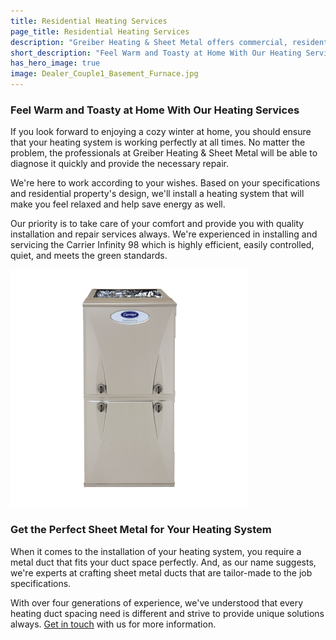 ```yaml
---
title: Residential Heating Services
page_title: Residential Heating Services
description: "Greiber Heating & Sheet Metal offers commercial, residential & industrial HVAC, geothermal heating, cooling & ventilation services in Waunakee, Wisconsin."
short_description: "Feel Warm and Toasty at Home With Our Heating Services"
has_hero_image: true
image: Dealer_Couple1_Basement_Furnace.jpg
---
```


### Feel Warm and Toasty at Home With Our Heating Services

<div class="underline"></div>

If you look forward to enjoying a cozy winter at home, you should ensure that your heating system is working perfectly at all times. No matter the problem, the professionals at Greiber Heating & Sheet Metal will be able to diagnose it quickly and provide the necessary repair.

We're here to work according to your wishes. Based on your specifications and residential property's design, we'll install a heating system that will make you feel relaxed and help save energy as well.

Our priority is to take care of your comfort and provide you with quality installation and repair services always. We're experienced in installing and servicing the Carrier Infinity 98 which is highly efficient, easily controlled, quiet, and meets the green standards.

![Carrier Infinity 96 furnace](infinity-96-gas-furnace-59TN6.png)

### Get the Perfect Sheet Metal for Your Heating System

When it comes to the installation of your heating system, you require a metal duct that fits your duct space perfectly. And, as our name suggests, we're experts at crafting sheet metal ducts that are tailor-made to the job specifications.

With over four generations of experience, we've understood that every heating duct spacing need is different and strive to provide unique solutions always. <a href="/contact/">Get in touch</a> with us for more information.
